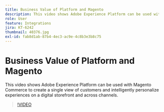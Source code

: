 ```yaml
---
title: Business Value of Platform and Magento
description: This video shows Adobe Experience Platform can be used with Magento Commerce to create a single view of customers and intelligently personalize experiences on a digital storefront and across channels.
role: User
feature: Integrations
jira: KT-6242
thumbnail: 40376.jpg
exl-id: fab8d1ab-87b4-4ec3-ac9e-4c8b3e3b8c75
---
```

# Business Value of Platform and Magento

This video shows Adobe Experience Platform can be used with Magento Commerce to create a single view of customers and intelligently personalize experiences on a digital storefront and across channels.

>[!VIDEO](https://video.tv.adobe.com/v/40376?quality=12&learn=on)


